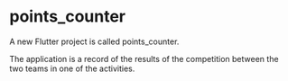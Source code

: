 # points_counter

A new Flutter project is called points_counter.

The application is a record of the results of the competition between the two teams in one of the activities.

